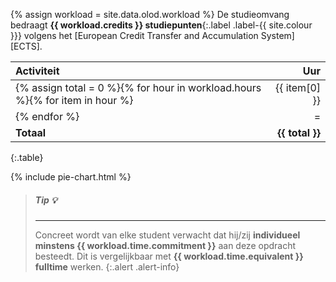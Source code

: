{% assign workload = site.data.olod.workload %}
De studieomvang bedraagt **{{ workload.credits }} studiepunten**{:.label .label-{{ site.colour }}} volgens het [European Credit Transfer and Accumulation System][ECTS].

| Activiteit | Uur  |
|:-----------|-----:|
{% assign total = 0 %}{% for hour in workload.hours %}{% for item in hour %}| {{ item[0] }} | {{ item[1] }} |{% assign total = total | plus: item[1] %}{% endfor %}
{% endfor %}|=|=|
| **Totaal** | **{{ total }}** |
{:.table}

{% include pie-chart.html %}

> ##### **Tip** :bulb:
> ---
> Concreet wordt van elke student verwacht dat hij/zij **individueel minstens {{ workload.time.commitment }}** aan deze opdracht besteedt.
> Dit is vergelijkbaar met **{{ workload.time.equivalent }} fulltime** werken.
{:.alert .alert-info}
